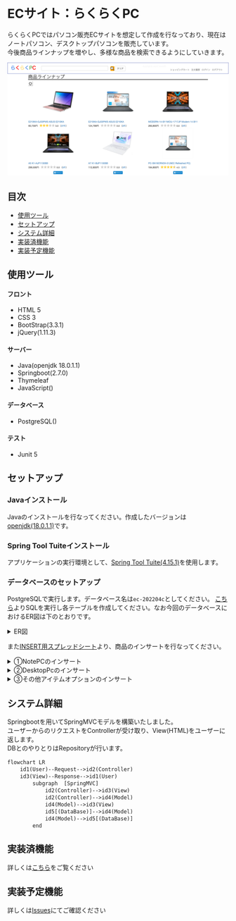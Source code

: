 # ECサイト：らくらくPC

らくらくPCではパソコン販売ECサイトを想定して作成を行なっており、現在はノートパソコン、デスクトップパソコンを販売しています。  
今後商品ラインナップを増やし、多様な商品を検索できるようにしていきます。

![ノートPC販売画面](/document/ノートPC販売画面.png)

## 目次
- [使用ツール](#使用ツール)
- [セットアップ](#セットアップ)
- [システム詳細](#システム詳細)
- [実装済機能](#実装済機能)
- [実装予定機能](#実装予定機能)

## 使用ツール
#### フロント
- HTML 5
- CSS 3
- BootStrap(3.3.1)
- jQuery(1.11.3)
#### サーバー
- Java(openjdk 18.0.1.1)
- Springboot(2.7.0)
- Thymeleaf
- JavaScript()
#### データベース
- PostgreSQL()
#### テスト
- Junit 5

## セットアップ

### Javaインストール
Javaのインストールを行なってください。作成したバージョンは[openjdk(18.0.1.1)](https://jdk.java.net/18/)です。

### Spring Tool Tuiteインストール
アプリケーションの実行環境として、[Spring Tool Tuite(4.15.1)](https://spring.io/tools)を使用します。

### データベースのセットアップ
PostgreSQLで実行します。データベース名は`ec-202204c`としてください。
[こちら](https://docs.google.com/document/d/1zNUTxA2tU4yPibrzuUVojuntrzlo78_AwRJe8CPCkKs/edit)よりSQLを実行し各テーブルを作成してください。なお今回のデータベースにおけるER図は下のとおりです。

<details>

<summary>ER図</summary>

![ERpc](/document/ER図.svg)

</details>

また[INSERT用スプレッドシート](https://docs.google.com/spreadsheets/d/1m0JlAFQ0rJIVU2larTafdDufp1nKnCA5e9ZjwnLruVQ/edit#gid=974798405)より、商品のインサートを行なってください。

<details>

<summary>①NotePCのインサート</summary>

<br />

![DBインサート](/document/DBインサート.png)

</details>

<details>

<br />

<summary>②DesktopPcのインサート</summary>

![DesktopPcインサート](/document/DesktopPcインサート.png)

</details>

<details>

<br />

<summary>③その他アイテムオプションのインサート</summary>

![他インサート](/document/他インサート.png)

</details>

## システム詳細
Springbootを用いてSpringMVCモデルを構築いたしました。  
ユーザーからのリクエストをControllerが受け取り、View(HTML)をユーザーに返します。  
DBとのやりとりはRepositoryが行います。

```mermaid
flowchart LR
    id1(User)--Request-->id2(Controller)
    id3(View)--Response-->id1(User)
        subgraph  [SpringMVC]
            id2(Controller)-->id3(View)
            id2(Controller)-->id4(Model)
            id4(Model)-->id3(View)
            id5[(DataBase)]-->id4(Model)
            id4(Model)-->id5[(DataBase)]
        end
```

## 実装済機能

詳しくは[こちら](実装済機能一覧.md)をご覧ください

## 実装予定機能

詳しくは[Issues](https://github.com/rpentry202204w/ec-202204c/issues?q=is%3Aopen+is%3Aissue)にてご確認ください

